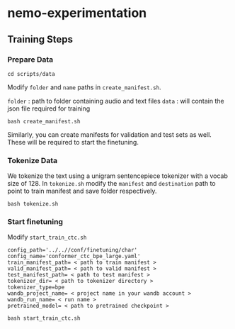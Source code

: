 # nemo-experimentation

## Training Steps 

### Prepare Data 
```
cd scripts/data
```
Modify `folder` and `name` paths in `create_manifest.sh`.

`folder` : path to folder containing audio and text files
`data` : will contain the json file required for training

```
bash create_manifest.sh
```

Similarly, you can create manifests for validation and test sets as well. These will be required to start the finetuning.

### Tokenize Data

We tokenize the text using a unigram sentencepiece tokenizer with a vocab size of 128. In `tokenize.sh` modify the `manifest` and `destination` path to point to train manifest and save folder respectively. 

```
bash tokenize.sh
```
### Start finetuning 
Modify `start_train_ctc.sh`

```
config_path='../..//conf/finetuning/char'
config_name='conformer_ctc_bpe_large.yaml'
train_manifest_path= < path to train manifest > 
valid_manifest_path= < path to valid manifest > 
test_manifest_path= < path to test manifest >  
tokenizer_dir= < path to tokenizer directory > 
tokenizer_type=bpe
wandb_project_name= < project name in your wandb account >
wandb_run_name= < run name >
pretrained_model= < path to pretrained checkpoint >
```

```
bash start_train_ctc.sh
```
